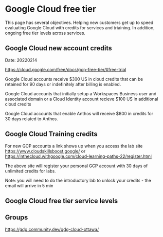 # Google Cloud free tier
This page has several objectives.  Helping new customers get up to speed evaluating Google Cloud with credits for services and triaining.  In addition, ongoing free tier levels across services.

## Google Cloud new account credits
Date: 20220214

https://cloud.google.com/free/docs/gcp-free-tier/#free-trial

Google Cloud accounts receive $300 US in cloud credits that can be retained for 90 days or indefinitely after billing is enabled.

Google Cloud accounts that initially setup a Workspaces Business user and associated domain or a Cloud Identity account recieve $100 US in additional cloud credits

Google Cloud accounts that enable Anthos will receive $800 in credits for 30 days related to Anthos.

## Google Cloud Training credits
For new GCP accounts a link shows up when you access the lab site https://www.cloudskillsboost.google/  or https://inthecloud.withgoogle.com/cloud-learning-paths-22/register.html

The above site will register your personal GCP account with 30 days of unlimited credits for labs.

Note: you will need to do the introductory lab to unlock your credits - the email will arrive in 5 min


## Google Cloud free tier service levels

## Groups
https://gdg.community.dev/gdg-cloud-ottawa/
